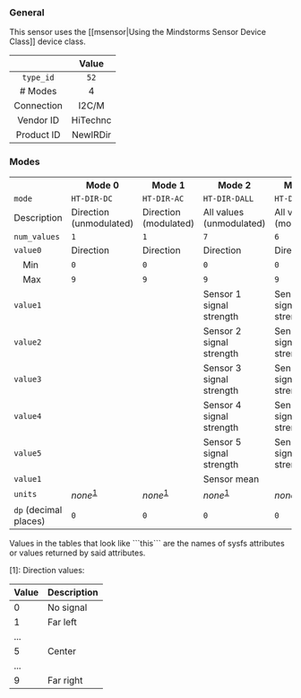 ### General

This sensor uses the [[msensor|Using the Mindstorms Sensor Device Class]] device class.

|              | Value    |
|:------------:|:--------:|
|```type_id``` | ```52``` |
| # Modes      | 4        |
| Connection   | I2C/M    |
| Vendor ID    | HiTechnc |
| Product ID   | NewIRDir |

### Modes

<table>
  <tr>
    <th>
    <th>Mode 0
    <th>Mode 1
    <th>Mode 2
    <th>Mode 3
  <tr>
    <td><code>mode</code>
    <td><code>HT-DIR-DC</code>
    <td><code>HT-DIR-AC</code>
    <td><code>HT-DIR-DALL</code>
    <td><code>HT-DIR-AALL</code>
  <tr>
    <td>Description
    <td>Direction (unmodulated)
    <td>Direction (modulated)
    <td>All values (unmodulated)
    <td>All values (modulated)
  <tr>
    <td><code>num_values</code>
    <td><code>1</code>
    <td><code>1</code>
    <td><code>7</code>
    <td><code>6</code>
  <tr>
    <td><code>value0</code>
    <td>Direction
    <td>Direction
    <td>Direction
    <td>Direction
  <tr>
    <td>&emsp;Min
    <td><code>0</code>
    <td><code>0</code>
    <td><code>0</code>
    <td><code>0</code>
  <tr>
    <td>&emsp;Max
    <td><code>9</code>
    <td><code>9</code>
    <td><code>9</code>
    <td><code>9</code>
  <tr>
    <td><code>value1</code>
    <td>
    <td>
    <td>Sensor 1 signal strength
    <td>Sensor 1 signal strength
  <tr>
    <td><code>value2</code>
    <td>
    <td>
    <td>Sensor 2 signal strength
    <td>Sensor 2 signal strength
  <tr>
    <td><code>value3</code>
    <td>
    <td>
    <td>Sensor 3 signal strength
    <td>Sensor 3 signal strength
  <tr>
    <td><code>value4</code>
    <td>
    <td>
    <td>Sensor 4 signal strength
    <td>Sensor 4 signal strength
  <tr>
    <td><code>value5</code>
    <td>
    <td>
    <td>Sensor 5 signal strength
    <td>Sensor 5 signal strength
  <tr>
    <td><code>value1</code>
    <td>
    <td>
    <td>Sensor mean
    <td>
  <tr>
    <td><code>units</code>
    <td><i>none</i><sup><a href="#wiki-note1">1</a></sup>
    <td><i>none</i><sup><a href="#wiki-note1">1</a></sup>
    <td><i>none</i><sup><a href="#wiki-note1">1</a></sup>
    <td><i>none</i><sup><a href="#wiki-note1">1</a></sup>
  <tr>
    <td><code>dp</code> (decimal places)
    <td><code>0</code>
    <td><code>0</code>
    <td><code>0</code>
    <td><code>0</code>
</table>
Values in the tables that look like ```this``` are the names of sysfs attributes or values returned by said attributes.

<a name="note1" />[1]: Direction values:

| Value | Description
|-------|------------
| 0     | No signal
| 1     | Far left
| ...   |
| 5     | Center
| ...   |
| 9     | Far right